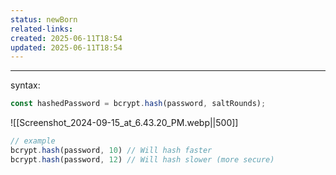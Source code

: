 ```yaml
---
status: newBorn
related-links: 
created: 2025-06-11T18:54
updated: 2025-06-11T18:54
---
```

---

syntax:
```js
const hashedPassword = bcrypt.hash(password, saltRounds);
```

![[Screenshot_2024-09-15_at_6.43.20_PM.webp||500]]
```js
// example
bcrypt.hash(password, 10) // Will hash faster
bcrypt.hash(password, 12) // Will hash slower (more secure)
```